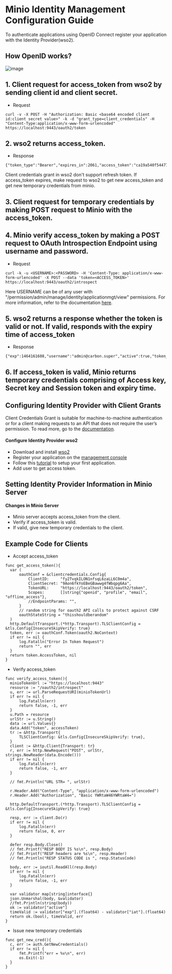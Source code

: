 
# Minio Identity Management Configuration Guide

To authenticate applications using OpenID Connect register your application with the Identity Provider(wso2).

## How OpenID works?

![image](https://user-images.githubusercontent.com/22103395/41444342-662c7a42-6ff7-11e8-93aa-75bce207e6cd.png)

## 1. Client request for access_token from wso2 by sending client id and client secret.

   - Request
```
curl -v -X POST -H "Authorization: Basic <base64 encoded client id:client secret value>" -k -d "grant_type=client_credentials" -H "Content-Type:application/x-www-form-urlencoded" https://localhost:9443/oauth2/token
```

## 2. wso2 returns access_token.

  - Response
```
{"token_type":"Bearer","expires_in":2061,"access_token":"ca19a540f544777860e44e75f605d927"}

```

Client credentials grant in wso2 don't support refresh token. If access_token expires, make request to wso2 to get new access_token and get new temporary credentials from minio.

## 3. Client request for temporary credentials by making POST request to Minio with the access_token.

## 4. Minio verify access_token by making a POST request to OAuth Introspection Endpoint using username and password.

  - Request 
```
curl -k -u <USERNAME>:<PASSWORD> -H 'Content-Type: application/x-www-form-urlencoded' -X POST --data 'token=<ACCESS_TOKEN>' https://localhost:9443/oauth2/introspect
```

Here USERNAME can be of any user with "/permission/admin/manage/identity/applicationmgt/view" permissions. For more information, refer to the documentation [here](https://docs.wso2.com/display/IS530/Invoke+the+OAuth+Introspection+Endpoint).

## 5. wso2 returns a response whether the token is valid or not. If valid, responds with the expiry time of access_token

  - Response
```
{"exp":1464161608,"username":"admin@carbon.super","active":true,"token_type":"Bearer","client_id":"rgfKVdnMQnJSSr_pKFTxj3apiwYa","iat":1464158008}
```

## 6. If access_token is valid, Minio returns temporary credentials comprising of Access key, Secret key and Session token and expiry time.


## Configuring Identity Provider with Client Grants
Client Credentials Grant is suitable for machine-to-machine authentication or for a client making requests to an API that does not require the user’s permission. To read more, go to the [documentation](https://docs.wso2.com/display/IS510/Client+Credentials+Grant).

#### Configure Identity Provider wso2
  - Download and install [wso2](https://docs.wso2.com/display/IS530/Installation+Guide)
  - Register your application on the [management console](https://docs.wso2.com/display/IS530/Getting+Started+with+the+Management+Console)
  - Follow this [tutorial](https://docs.wso2.com/display/IS530/Setting+Up+the+Sample+Webapp) to setup your first application.
  - Add user to get access token. 

## Setting Identity Provider Information in Minio Server
#### Changes in Minio Server
  - Minio server accepts access_token from the client.
  - Verify if access_token is valid.
  - If valid, give new temporary credentials to the client.

## Example Code for Clients
  - Accept access_token
  ```
  func get_access_token(){
	var (
		oauthConf = &clientcredentials.Config{
			ClientID:     "fy2TvqkILON1nfsqL6zaLL6C0m4a",
			ClientSecret: "9Aon6fkYoEBeGBawwg4fWbqpg6Aa",
			TokenURL:     "https://localhost:9443/oauth2/token",
			Scopes:       []string{"openid", "profile", "email", "offline_access"},
			//EndpointParams: "",
		}
		// random string for oauth2 API calls to protect against CSRF
		oauthStateString = "thisshouldberandom"
	)
	http.DefaultTransport.(*http.Transport).TLSClientConfig = &tls.Config{InsecureSkipVerify: true}
	token, err := oauthConf.Token(oauth2.NoContext)
	if err != nil {
		log.Fatalln("Error In Token Request")
		return "", err
	}
	return token.AccessToken, nil
  }
  ```
  
  - Verify access_token
  ```
  func verify_access_token(){
	minioTokenUrl := "https://localhost:9443"
	resource := "/oauth2/introspect"
	u, err := url.ParseRequestURI(minioTokenUrl)
	if err != nil {
		log.Fatalln(err)
		return false, -1, err
	}
	u.Path = resource
	urlStr := u.String()
	data := url.Values{}
	data.Add("token", accessToken)
	tr := &http.Transport{
		TLSClientConfig: &tls.Config{InsecureSkipVerify: true},
	}
	client := &http.Client{Transport: tr}
	r, err := http.NewRequest("POST", urlStr, strings.NewReader(data.Encode()))
	if err != nil {
		log.Fatalln(err)
		return false, -1, err
	}

	// fmt.Println("URL STR= ", urlStr)

	r.Header.Add("Content-Type", "application/x-www-form-urlencoded")
	r.Header.Add("Authorization", "Basic YWRtaW46YWRtaW4=")

	http.DefaultTransport.(*http.Transport).TLSClientConfig = &tls.Config{InsecureSkipVerify: true}

	resp, err := client.Do(r)
	if err != nil {
		log.Fatalln(err)
		return false, 0, err
	}

	defer resp.Body.Close()
	// fmt.Printf("RESP BODY IS %s\n", resp.Body)
	// fmt.Printf("RESP headers are %s\n", resp.Header)
	// fmt.Println("RESP STATUS CODE is ", resp.StatusCode)

	body, err := ioutil.ReadAll(resp.Body)
	if err != nil {
		log.Fatalln(err)
		return false, -1, err
	}

	var validator map[string]interface{}
	json.Unmarshal(body, &validator)
	//fmt.Println(string(body))
	ok := validator["active"]
	timeValid := validator["exp"].(float64) - validator["iat"].(float64)
	return ok.(bool), timeValid, err
  }
  ```
  
  - Issue new temporary credentials
  ```
  func get_new_cred(){
	c, err := auth.GetNewCredentials()
	if err != nil {
		fmt.Printf("err = %v\n", err)
		os.Exit(-1)
	}
  }
  ```
